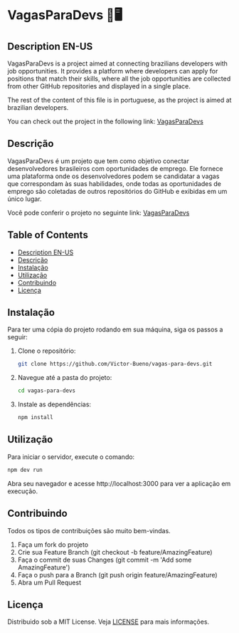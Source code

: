 # VagasParaDevs 🎯🖥️

## Description EN-US
VagasParaDevs is a project aimed at connecting brazilians developers with job opportunities. It provides a platform where developers can apply for positions that match their skills, where all the job opportunities are collected from other GitHub repositories and displayed in a single place.

The rest of the content of this file is in portuguese, as the project is aimed at brazilian developers.

You can check out the project in the following link: [VagasParaDevs](https://vagas-para-devs.vercel.app/)

## Descrição
VagasParaDevs é um projeto que tem como objetivo conectar desenvolvedores brasileiros com oportunidades de emprego. Ele fornece uma plataforma onde os desenvolvedores podem se candidatar a vagas que correspondam às suas habilidades, onde todas as oportunidades de emprego são coletadas de outros repositórios do GitHub e exibidas em um único lugar.

Você pode conferir o projeto no seguinte link: [VagasParaDevs](https://vagas-para-devs.vercel.app/)

## Table of Contents
- [Description EN-US](#description-en-us)
- [Descrição](#descrição)
- [Instalação](#instalação)
- [Utilização](#utilização)
- [Contribuindo](#contribuindo)
- [Licença](#licença)

## Instalação
Para ter uma cópia do projeto rodando em sua máquina, siga os passos a seguir:

1. Clone o repositório:
   ```sh
   git clone https://github.com/Victor-Bueno/vagas-para-devs.git
   ```

2. Navegue até a pasta do projeto:
   ```sh
   cd vagas-para-devs
   ```

3. Instale as dependências:
   ```sh
   npm install
   ```

## Utilização
Para iniciar o servidor, execute o comando:
   ```sh
   npm dev run
   ```
Abra seu navegador e acesse http://localhost:3000 para ver a aplicação em execução.

## Contribuindo
Todos os tipos de contribuições são muito bem-vindas.

1. Faça um fork do projeto
2. Crie sua Feature Branch (git checkout -b feature/AmazingFeature)
3. Faça o commit de suas Changes (git commit -m 'Add some AmazingFeature')
4. Faça o push para a Branch (git push origin feature/AmazingFeature)
5. Abra um Pull Request

## Licença
Distribuido sob a MIT License. Veja [LICENSE](LICENSE) para mais informações.